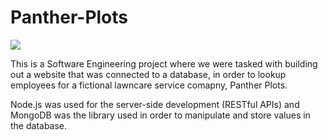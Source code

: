 # Panther-Plots

![](https://github.com/Jphamster101/Panther-Plots/blob/master/Northern_Iowa_Panters_logo.svg)

This is a Software Engineering project where we were tasked with building out a website that was connected to a database, in order to lookup employees for a fictional lawncare service comapny, Panther Plots.

Node.js was used for the server-side development (RESTful APIs) and MongoDB was the library used in order to manipulate and store values in the database.
